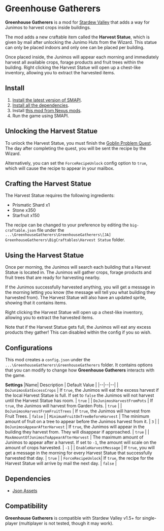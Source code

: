 # Greenhouse Gatherers

**Greenhouse Gatherers** is a mod for [Stardew Valley](http://stardewvalley.net/) that adds a way for Junimos to harvest crops inside buildings.

The mod adds a new craftable item called the **Harvest Statue**, which is given by mail after unlocking the Junimo Huts from the Wizard. This statue can only be placed indoors and only one can be placed per building.

Once placed inside, the Junimos will appear each morning and immediately harvest all available crops, forage products and fruit trees within the building. Right clicking the Harvest Statue will open up a chest-like inventory, allowing you to extract the harvested items.

## Install
1. [Install the latest version of SMAPI](https://smapi.io/).
2. [Install all the dependencies](#dependencies).
3. Install [this mod from Nexus mods](http://www.nexusmods.com/stardewvalley/mods/7619).
4. Run the game using SMAPI.

## Unlocking the Harvest Statue
To unlock the Harvest Statue, you must finish the [Goblin Problem Quest](https://stardewcommunitywiki.com/Quests#Goblin_Problem "Quests"). The day after completing the quest, you will be sent the recipe by the Wizard.

Alternatively, you can set the `ForceRecipeUnlock` config option to `true`, which will cause the recipe to appear in your mailbox.

## Crafting the Harvest Statue
The Harvest Statue requires the following ingredients:

 - Prismatic Shard x1
 - Stone x350
 - Starfruit x150

The recipe can be changed to your preference by editing the `big-craftable.json` file under the `...\GreenhouseGatherers\GreenhouseGatherers\[JA] GreenhouseGatherers\BigCraftables\Harvest Statue` folder.

## Using the Harvest Statue
Once per morning, the Junimos will search each building that a Harvest Statue is located in. The Junimos will gather crops, forage products and fruit trees that are ready for harvesting nearby.

If the Junimos successfully harvested anything, you will get a message in the morning letting you know (the message will tell you what building they harvested from). The Harvest Statue will also have an updated sprite, showing that it contains items.

Right clicking the Harvest Statue will open up a chest-like inventory, allowing you to extract the harvested items.

Note that if the Harvest Statue gets full, the Junimos will eat any excess products they gather! This can disabled within the config if you so wish.


## Configurations
This mod creates a `config.json` under the `...\GreenhouseGatherers\GreenhouseGatherers` folder. It contains options that you can modify to change how **Greenhouse Gatherers** interacts with the game.

**Settings**
|Name| Description | Default Value |
|--|--|--|
| `DoJunimosEatExcessCrops` | If `true`, the Junimos will eat the excess harvest if the local Harvest Statue is full. If set to `false` the Junimos will not harvest until the Harvest Statue has room. | `true` |
| `DoJunimosHarvestFromPots` | If `true`, the Junimos will harvest from Garden Pots. | `true` |
| `DoJunimosHarvestFromFruitTrees` | If `true`, the Junimos will harvest from Fruit Trees. | `false` |
| `MinimumFruitOnTreeBeforeHarvest` | The minimum amount of fruit on a tree to appear before the Junimos harvest from it. | `3` |
| `DoJunimosAppearAfterHarvest` | If `true`, the Junimos will appear in the building they harvest from. They will disappear if approached. | `true` |
| `MaxAmountOfJunimosToAppearAfterHarvest` | The maximum amount of Junimos to appear after a harvest. If set to `-1`, the amount will scale on the amount of crops harvested. | `-1` |
| `EnableHarvestMessage` | If `true`, you will get a message in the morning for every Harvest Statue that successfully harvested that day. | `true` |
| `ForceRecipeUnlock`| If `true`, the recipe for the Harvest Statue will arrive by mail the next day. | `false` |


## Dependencies
 - [Json Assets](https://www.nexusmods.com/stardewvalley/mods/1720)

## Compatibility
**Greenhouse Gatherers** is compatible with Stardew Valley v1.5+ for single-player (multiplayer is not tested, though it may work).
